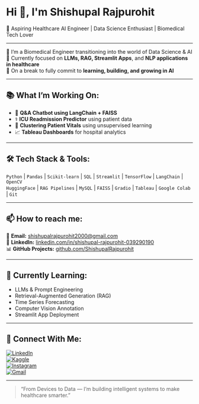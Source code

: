 # Hi 👋, I'm Shishupal Rajpurohit  
🚀 Aspiring Healthcare AI Engineer | Data Science Enthusiast | Biomedical Tech Lover

---

🔬 I’m a Biomedical Engineer transitioning into the world of Data Science & AI  
🎯 Currently focused on **LLMs, RAG, Streamlit Apps**, and **NLP applications in healthcare**  
🌱 On a break to fully commit to **learning, building, and growing in AI**

---

## 📚 What I’m Working On:
- 🤖 **Q&A Chatbot using LangChain + FAISS**
- ⚕️ **ICU Readmission Predictor** using patient data
- 🧠 **Clustering Patient Vitals** using unsupervised learning
- 📈 **Tableau Dashboards** for hospital analytics

---

## 🛠 Tech Stack & Tools:
`Python` | `Pandas` | `Scikit-learn` | `SQL` | `Streamlit` | `TensorFlow` | `LangChain` | `OpenCV`  
`HuggingFace` | `RAG Pipelines` | `MySQL` | `FAISS` | `Gradio` | `Tableau` | `Google Colab` | `Git`  

---

## 📫 How to reach me:
📧 **Email:** [shishupalrajpurohit2000@gmail.com](mailto:shishupalrajpurohit2000@gmail.com)  
💼 **LinkedIn:** [linkedin.com/in/shishupal-rajpurohit-039290190](https://www.linkedin.com/in/shishupal-rajpurohit-039290190/)  
📊 **GitHub Projects:** [github.com/ShishupalRajpurohit](https://github.com/ShishupalRajpurohit)  

---

## 🧠 Currently Learning:
- LLMs & Prompt Engineering
- Retrieval-Augmented Generation (RAG)
- Time Series Forecasting
- Computer Vision Annotation
- Streamlit App Deployment

---

## 🔗 Connect With Me:

[![LinkedIn](https://img.shields.io/badge/LinkedIn-blue?logo=linkedin)](https://www.linkedin.com/in/shishupal-rajpurohit-039290190/)  
[![Kaggle](https://img.shields.io/badge/Kaggle-20BEFF?logo=kaggle&logoColor=white)](https://www.kaggle.com/shishupalrajpurohit)  
[![Instagram](https://img.shields.io/badge/Instagram-E4405F?logo=instagram&logoColor=white)](https://www.instagram.com/photoholic.200/)  
[![Gmail](https://img.shields.io/badge/Gmail-D14836?logo=gmail&logoColor=white)](mailto:shishupalrajpurohit2000@gmail.com)

---

> “From Devices to Data — I’m building intelligent systems to make healthcare smarter.”  
